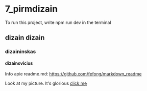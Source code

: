 # 7_pirmdizain

To run this project, write npm run dev in the terminal

## dizain dizain

### dizaininskas

#### dizainovicius

Info apie readme.md: https://github.com/fefong/markdown_readme

Look at my picture. It's glorious [click me](https://inga-sinkeviciute.github.io/7_pirmdizain/)
